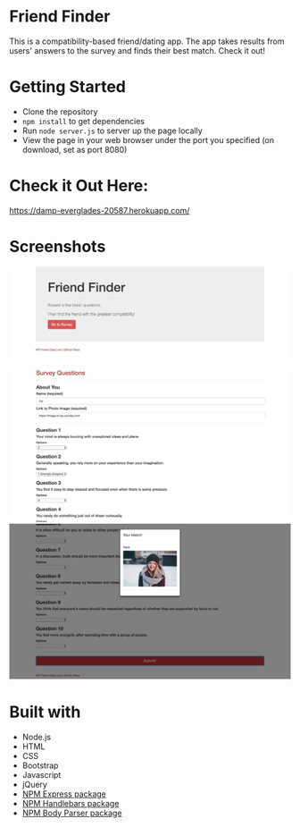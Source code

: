 # Friend Finder

This is a compatibility-based friend/dating app. The app takes results from users' answers to the survey and finds their best match.  Check it out!

# Getting Started

- Clone the repository
- `npm install` to get dependencies
- Run `node server.js` to server up the page locally
- View the page in your web browser under the port you specified (on download, set as port 8080)

# Check it Out Here:
https://damp-everglades-20587.herokuapp.com/

# Screenshots
![Home Page](./app/assets/images/Friend_Finder_Home_Page.png)
![Survey Page](./app/assets/images/Frined_Finder_Survey.png)
![Results Page](./app/assets/images/Friend_Finder_Screenshot.png)

# Built with
- Node.js
- HTML
- CSS
- Bootstrap
- Javascript
- jQuery
- [NPM Express package](https://www.npmjs.com/package/express)
- [NPM Handlebars package](https://www.npmjs.com/package/express-handlebars)
- [NPM Body Parser package](https://www.npmjs.com/package/body-parser)